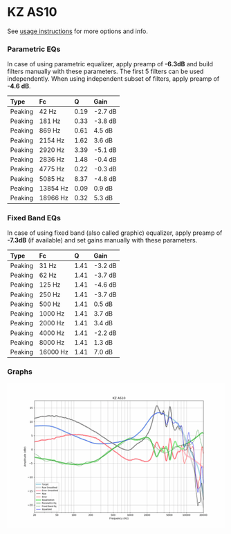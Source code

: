 # KZ AS10
See [usage instructions](https://github.com/jaakkopasanen/AutoEq#usage) for more options and info.

### Parametric EQs
In case of using parametric equalizer, apply preamp of **-6.3dB** and build filters manually
with these parameters. The first 5 filters can be used independently.
When using independent subset of filters, apply preamp of **-4.6 dB**.

| Type    | Fc       |    Q | Gain    |
|:--------|:---------|:-----|:--------|
| Peaking | 42 Hz    | 0.19 | -2.7 dB |
| Peaking | 181 Hz   | 0.33 | -3.8 dB |
| Peaking | 869 Hz   | 0.61 | 4.5 dB  |
| Peaking | 2154 Hz  | 1.62 | 3.6 dB  |
| Peaking | 2920 Hz  | 3.39 | -5.1 dB |
| Peaking | 2836 Hz  | 1.48 | -0.4 dB |
| Peaking | 4775 Hz  | 0.22 | -0.3 dB |
| Peaking | 5085 Hz  | 8.37 | -4.8 dB |
| Peaking | 13854 Hz | 0.09 | 0.9 dB  |
| Peaking | 18966 Hz | 0.32 | 5.3 dB  |

### Fixed Band EQs
In case of using fixed band (also called graphic) equalizer, apply preamp of **-7.3dB**
(if available) and set gains manually with these parameters.

| Type    | Fc       |    Q | Gain    |
|:--------|:---------|:-----|:--------|
| Peaking | 31 Hz    | 1.41 | -3.2 dB |
| Peaking | 62 Hz    | 1.41 | -3.7 dB |
| Peaking | 125 Hz   | 1.41 | -4.6 dB |
| Peaking | 250 Hz   | 1.41 | -3.7 dB |
| Peaking | 500 Hz   | 1.41 | 0.5 dB  |
| Peaking | 1000 Hz  | 1.41 | 3.7 dB  |
| Peaking | 2000 Hz  | 1.41 | 3.4 dB  |
| Peaking | 4000 Hz  | 1.41 | -2.2 dB |
| Peaking | 8000 Hz  | 1.41 | 1.3 dB  |
| Peaking | 16000 Hz | 1.41 | 7.0 dB  |

### Graphs
![](./KZ%20AS10.png)